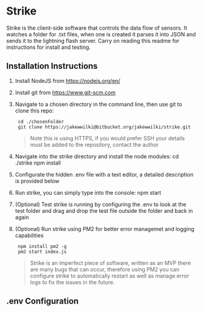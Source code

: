 # Strike
Strike is the client-side software that controls the data flow of sensors. It watches a folder for .txt files, when one is created it parses it into JSON and sends it to the lightning flash server. Carry on reading this readme for instructions for install and testing.

## Installation Instructions
1. Install NodeJS from https://nodejs.org/en/
2. Install git from https://www.git-scm.com
3. Navigate to a chosen directory in the command line, then use git to clone this repo:

        cd ./chosenFolder
        git clone https://jakewwilki@bitbucket.org/jakewwilki/strike.git
    
    > Note this is using HTTPS, if you would prefer SSH your details must be added to the repository, contact the author

4. Navigate into the strike directory and install the node modules:
        cd ./strike
        npm install
5. Configurate the hidden .env file with a text editor, a detailed description is provided below
6. Run strike, you can simply type into the console:
        npm start
7. (Optional) Test strike is running by configuring the .env to look at the test folder and drag and drop the test file outside the folder and back in again
8. (Optional) Run strike using PM2 for better error managemet and logging capabilities
        
        npm install pm2 -g
        pm2 start index.js
    
    > Strike is an imperfect piece of software, written as an MVP there are many bugs that can occur, therefore using PM2 you can configure strike to automatically restart as well as manage error logs to fix the issues in the future.

## .env Configuration
    